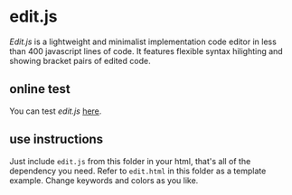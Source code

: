 # edit.js

*Edit.js* is a lightweight and minimalist implementation code editor in less than 400 javascript lines of code. It features flexible syntax hilighting and showing bracket pairs of edited code.

## online test

You can test *edit.js* [here](https://contrast-zone.github.io/edit.js/edit.html).

## use instructions

Just include `edit.js` from this folder in your html, that's all of the dependency you need. Refer to `edit.html` in this folder as a template example. Change keywords and colors as you like.
